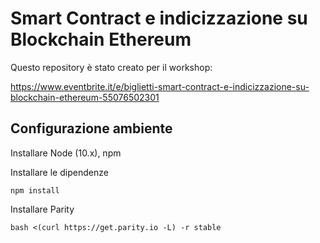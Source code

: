 # Smart Contract e indicizzazione su Blockchain Ethereum

Questo repository è stato creato per il workshop:

https://www.eventbrite.it/e/biglietti-smart-contract-e-indicizzazione-su-blockchain-ethereum-55076502301

## Configurazione ambiente

Installare Node (10.x), npm

Installare le dipendenze

`npm install`


Installare Parity

`bash <(curl https://get.parity.io -L) -r stable`
